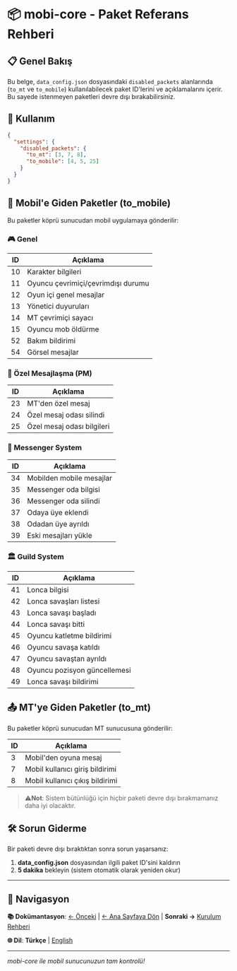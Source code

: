 # 📦 mobi-core - Paket Referans Rehberi

## 📋 Genel Bakış

Bu belge, `data_config.json` dosyasındaki `disabled_packets` alanlarında (`to_mt` ve `to_mobile`) kullanılabilecek paket ID'lerini ve açıklamalarını içerir. Bu sayede istenmeyen paketleri devre dışı bırakabilirsiniz.

## 🔧 Kullanım

```json
{
  "settings": {
    "disabled_packets": {
      "to_mt": [3, 7, 8],
      "to_mobile": [4, 5, 25]
    }
  }
}
```

## 📱 Mobil'e Giden Paketler (to_mobile)

Bu paketler köprü sunucudan mobil uygulamaya gönderilir:

### 🎮 Genel
| ID | Açıklama |
|---|---|
| 10 | Karakter bilgileri |
| 11 | Oyuncu çevrimiçi/çevrimdışı durumu |
| 12 | Oyun içi genel mesajlar |
| 13 | Yönetici duyuruları |
| 14 | MT çevrimiçi sayacı |
| 15 | Oyuncu mob öldürme |
| 52 | Bakım bildirimi |
| 54 | Görsel mesajlar |

### 💬 Özel Mesajlaşma (PM)
| ID | Açıklama |
|---|---|
| 23 | MT'den özel mesaj |
| 24 | Özel mesaj odası silindi |
| 25 | Özel mesaj odası bilgileri |

### 📨 Messenger System
| ID | Açıklama |
|---|---|
| 34 | Mobilden mobile mesajlar |
| 35 | Messenger oda bilgisi |
| 36 | Messenger oda silindi |
| 37 | Odaya üye eklendi |
| 38 | Odadan üye ayrıldı |
| 39 | Eski mesajları yükle |

### 🏛️ Guild System
| ID | Açıklama |
|---|---|
| 41 | Lonca bilgisi |
| 42 | Lonca savaşları listesi |
| 43 | Lonca savaşı başladı |
| 44 | Lonca savaşı bitti |
| 45 | Oyuncu katletme bildirimi |
| 46 | Oyuncu savaşa katıldı |
| 47 | Oyuncu savaştan ayrıldı |
| 48 | Oyuncu pozisyon güncellemesi |
| 49 | Lonca savaşı bildirimi |

## 📤 MT'ye Giden Paketler (to_mt)

Bu paketler köprü sunucudan MT sunucusuna gönderilir:

| ID | Açıklama |
|---|---|
| 3 | Mobil'den oyuna mesaj |
| 7 | Mobil kullanıcı giriş bildirimi |
| 8 | Mobil kullanıcı çıkış bildirimi |

> ⚠️**Not**: Sistem bütünlüğü için hiçbir paketi devre dışı bırakmamanız daha iyi olacaktır.

## 🛠️ Sorun Giderme

Bir paketi devre dışı bıraktıktan sonra sorun yaşarsanız:

1. **data_config.json** dosyasından ilgili paket ID'sini kaldırın
2. **5 dakika** bekleyin (sistem otomatik olarak yeniden okur)

---

## 📖 Navigasyon

**📚 Dokümantasyon**: [← Önceki](./tech_tr.md) | [← Ana Sayfaya Dön](../tr.md) | **Sonraki →** [Kurulum Rehberi](./this_tr.md)

**🌐 Dil**: **Türkçe** | [English](./packets_en.md)

---

*mobi-core ile mobil sunucunuzun tam kontrolü!* 